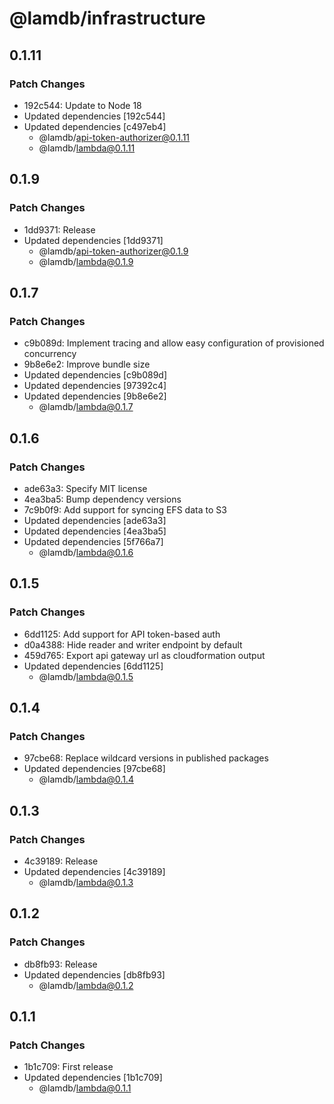 # @lamdb/infrastructure

## 0.1.11

### Patch Changes

- 192c544: Update to Node 18
- Updated dependencies [192c544]
- Updated dependencies [c497eb4]
  - @lamdb/api-token-authorizer@0.1.11
  - @lamdb/lambda@0.1.11

## 0.1.9

### Patch Changes

- 1dd9371: Release
- Updated dependencies [1dd9371]
  - @lamdb/api-token-authorizer@0.1.9
  - @lamdb/lambda@0.1.9

## 0.1.7

### Patch Changes

- c9b089d: Implement tracing and allow easy configuration of provisioned concurrency
- 9b8e6e2: Improve bundle size
- Updated dependencies [c9b089d]
- Updated dependencies [97392c4]
- Updated dependencies [9b8e6e2]
  - @lamdb/lambda@0.1.7

## 0.1.6

### Patch Changes

- ade63a3: Specify MIT license
- 4ea3ba5: Bump dependency versions
- 7c9b0f9: Add support for syncing EFS data to S3
- Updated dependencies [ade63a3]
- Updated dependencies [4ea3ba5]
- Updated dependencies [5f766a7]
  - @lamdb/lambda@0.1.6

## 0.1.5

### Patch Changes

- 6dd1125: Add support for API token-based auth
- d0a4388: Hide reader and writer endpoint by default
- 459d765: Export api gateway url as cloudformation output
- Updated dependencies [6dd1125]
  - @lamdb/lambda@0.1.5

## 0.1.4

### Patch Changes

- 97cbe68: Replace wildcard versions in published packages
- Updated dependencies [97cbe68]
  - @lamdb/lambda@0.1.4

## 0.1.3

### Patch Changes

- 4c39189: Release
- Updated dependencies [4c39189]
  - @lamdb/lambda@0.1.3

## 0.1.2

### Patch Changes

- db8fb93: Release
- Updated dependencies [db8fb93]
  - @lamdb/lambda@0.1.2

## 0.1.1

### Patch Changes

- 1b1c709: First release
- Updated dependencies [1b1c709]
  - @lamdb/lambda@0.1.1
